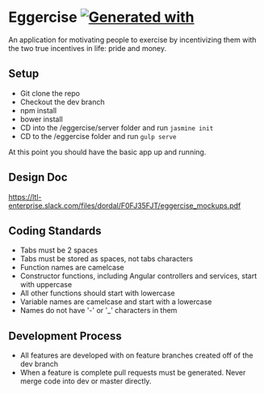 # Eggercise [![Generated with](https://img.shields.io/badge/generated%20with-bangular-blue.svg?style=flat-square)](https://github.com/42Zavattas/generator-bangular)

An application for motivating people to exercise by incentivizing them with the two true incentives in life: pride and money. 
## Setup

* Git clone the repo
* Checkout the dev branch
* npm install
* bower install
* CD into the /eggercise/server folder and run `jasmine init`
* CD to the /eggercise folder and run `gulp serve`

At this point you should have the basic app up and running.

## Design Doc

https://ltl-enterprise.slack.com/files/dordal/F0FJ35FJT/eggercise_mockups.pdf

## Coding Standards

* Tabs must be 2 spaces
* Tabs must be stored as spaces, not tabs characters
* Function names are camelcase 
* Constructor functions, including Angular controllers and services, start with uppercase
* All other functions should start with lowercase
* Variable names are camelcase and start with a lowercase
* Names do not have '-' or '_' characters in them

## Development Process

* All features are developed with on feature branches created off of the dev branch
* When a feature is complete pull requests must be generated. Never merge code into dev or master directly.
